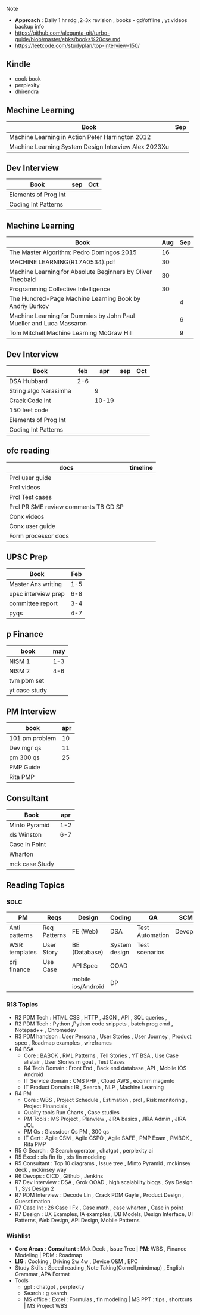 Note
* **Approach** : Daily 1 hr rdg ,2-3x revision , books - gd/offline , yt videos backup info
* https://github.com/alegunta-git/turbo-guide/blob/master/ebks/books%20cse.md
* https://leetcode.com/studyplan/top-interview-150/

## Kindle
* cook book
* perplexity
* dhirendra

## Machine Learning
| Book                                                                | Sep |
|---------------------------------------------------------------------|-----|
| Machine Learning in Action Peter Harrington 2012                    |     |
| Machine Learning System Design Interview Alex 2023Xu                |     |


## Dev Interview
| Book                 | sep | Oct |
|----------------------|-----|-----|
| Elements of Prog Int |     |     |
| Coding Int Patterns  |     |     |



## Machine Learning

| Book                                                                | Aug | Sep |
|---------------------------------------------------------------------|-----|-----|
| The Master Algorithm: Pedro Domingos 2015                           | 16  |     |
| MACHINE LEARNING(R17A0534).pdf                                      | 30  |     |
| Machine Learning for Absolute Beginners by Oliver Theobald          | 30  |     |
| Programming Collective Intelligence                                 | 30  |     |
| The Hundred-Page Machine Learning Book by Andriy Burkov             |     | 4   |
| Machine Learning for Dummies by John Paul Mueller and Luca Massaron |     | 6   |
| Tom Mitchell Machine Learning McGraw Hill                           |     |9    |

## Dev Interview
| Book                  | feb | apr   | sep | Oct |
|-----------------------|-----|-------|-----|-----|
| DSA Hubbard           | 2-6 |       |     |     |
| String algo Narasimha |     | 9     |     |     |
| Crack Code int        |     | 10-19 |     |     |
| 150 leet code         |     |       |     |     |
| Elements of Prog Int  |     |       |     |     |
| Coding Int Patterns   |     |       |     |     |

## ofc reading
| docs                                 | timeline |
|--------------------------------------|----------|
| Prcl user guide                      |          |
| Prcl videos                          |          |
| Prcl Test cases                      |          |
| Prcl PR SME review comments TB GD SP |          |
| Conx videos                          |          |
| Conx user guide                      |          |
| Form processor docs                  |          |


## UPSC Prep
| Book                | Feb |
|---------------------|-----|
| Master Ans writing  | 1-5 |
| upsc interview prep | 6-8 |
| committee report    | 3-4 |
| pyqs                | 4-7 |

## p Finance
| book          | may |
|---------------|-----|
| NISM 1        | 1-3 |
| NISM 2        | 4-6 |
| tvm pbm set   |     |
| yt case study |     |

## PM Interview
| book           | apr |
|----------------|-----|
| 101 pm problem | 10  |
| Dev mgr qs     | 11  |
| pm 300 qs      | 25  |
| PMP Guide      |     |
| Rita PMP       |     |

## Consultant
| Book           | apr |
|----------------|-----|
| Minto Pyramid  | 1-2 |
| xls Winston    | 6-7 |
| Case in Point  |     |
| Wharton        |     |
| mck case Study |     |



## Reading Topics

### SDLC
| PM            | Reqs         | Design             | Coding        | QA              | SCM    |
|---------------|--------------|--------------------|---------------|-----------------|--------|
| Anti patterns | Req Patterns | FE (Web)           | DSA           | Test Automation | Devops |
| WSR templates | User Story   | BE (Database)      | System design | Test scenarios  |        |
| prj finance   | Use Case     | API Spec           | OOAD          |                 |        |
|               |              | mobile ios/Android | DP            |                 |        |

### R18 Topics
* R2 PDM Tech : HTML CSS , HTTP , JSON , API , SQL queries ,
* R2 PDM Tech : Python ,Python code snippets  , batch prog cmd , Notepad++ , Chromedev
* R3 PDM handson : User Persona , User Stories , User Journey , Product spec , Roadmap examples , wireframes
* R4 BSA 
  * Core : BABOK , RML Patterns , Tell Stories , YT BSA ,  Use Case alistair , User Stories  m goat , Test Cases
  * R4 Tech Domain : Front End , Back end database ,API , Mobile IOS Android
  * IT Service domain : CMS PHP , Cloud AWS , ecomm magento
  * IT Product Domain : IR , Search , NLP , Machine Learning
* R4 PM
  * Core : WBS , Project Schedule , Estimation , prcl , Risk monitoring , Project Financials , 
  * Quality tools Run Charts , Case studies
  * PM Tools :  MS Project , Planview , JIRA basics , JIRA Admin , JIRA JQL
  * PM Qs :  Glassdoor Qs PM , 300 qs
  * IT Cert : Agile CSM , Agile CSPO , Agile SAFE , PMP Exam  , PMBOK , Rita PMP
* R5 G Search : G Search operator , chatgpt , perplexity ai
* R5 Excel : xls fin fix , xls fin modeling
* R5 Consultant : Top 10 diagrams ,  Issue tree , Minto Pyramid , mckinsey deck , mckinsey way
* R6 Devops : CICD , Github , Jenkins
* R7 Dev Interview : DSA ,  Grok OOAD , high scalability blogs , Sys Design 1 , Sys Design 2
* R7 PDM Interview : Decode Lin , Crack PDM Gayle , Product Design , Guesstimation
* R7 Case Int : 26 Case I Fx , Case math , case wharton , Case in point
* R7 Design : UX Examples, IA examples , DB Models, Design Interface, UI Patterns, Web Design, API Design, Mobile Patterns

### Wishlist
* **Core Areas** : **Consultant** : Mck Deck , Issue Tree | **PM**: WBS , Finance Modeling | PDM : Roadmap
* **LIG** : Cooking , Driving 2w 4w , Device O&M , EPC
* Study Skills : Speed reading ,Note Taking(Cornell,mindmap) , English Grammar ,APA Format
* Tools
  * gpt : chatgpt , perplexity
  * Search : g search 
  * MS office : Excel : Formulas , fin modeling | MS PPT : tips , shortcuts | MS Project WBS 
